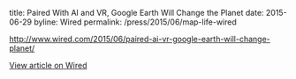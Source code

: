 title: Paired With AI and VR, Google Earth Will Change the Planet
date: 2015-06-29
byline:  Wired
permalink: /press/2015/06/map-life-wired


http://www.wired.com/2015/06/paired-ai-vr-google-earth-will-change-planet/

[View article on Wired](http://www.wired.com/2015/06/paired-ai-vr-google-earth-will-change-planet/)
